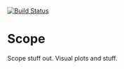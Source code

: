 [![Build Status](https://secure.travis-ci.org/JohnLato/scope.png?branch=master)](http://travis-ci.org/JohnLato/scope)

Scope
=====

Scope stuff out.  Visual plots and stuff.
